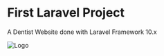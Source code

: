 
# First Laravel Project

A Dentist Website done with Laravel Framework 10.x


![Logo](https://i.imgur.com/N1B4bER.png)



